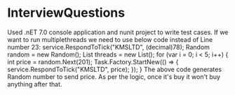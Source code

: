 # InterviewQuestions
Used .nET 7.0 console application and nunit project to write test cases.
If we want to run multiplethreads we need to use below code instead of Line number 23: service.RespondToTick("KMSLTD", (decimal)78);
Random random = new Random();
            List<Thread> threads = new List<Thread>();
            for (var i = 0; i < 5; i++)
            {
                int price = random.Next(201);
                Task.Factory.StartNew(() =>
                {
                    service.RespondToTick("KMSLTD", price);
                });
            }
The above code generates Random number to send price. As per the logic, once it's buy it won't buy anything after that.
